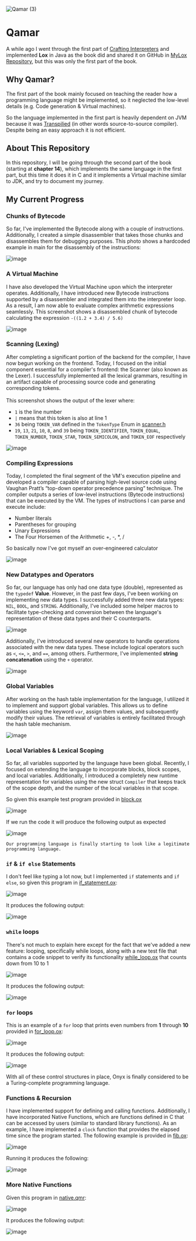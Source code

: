 
![Qamar (3)](https://github.com/OmarAzizi/Qamar/assets/110500643/a9398bb4-7e67-40d8-899f-75bda0c3dc3d)

# Qamar
A while ago I went through the first part of [Crafting Interpreters](https://craftinginterpreters.com/) and implemented **Lox** in Java as the book did and shared it on GitHub in [MyLox Repository](https://github.com/OmarAzizi/MyLox), but this was only the first part of the book.

## Why Qamar?
The first part of the book mainly focused on teaching the reader how a programming language might be implemented, so it neglected the low-level details (e.g. Code generation & Virtual machines). 

So the language implemented in the first part is heavily dependent on JVM because it was [Transpilied](https://en.wikipedia.org/wiki/Source-to-source_compiler) (in other words source-to-source compiler). Despite being an easy approach it is not efficient.

## About This Repository
In this repository, I will be going through the second part of the book (starting at **chapter 14**), which implements the same language in the first part, but this time it does it in C and it implements a Virtual machine similar to JDK, and try to document my journey.

## My Current Progress
### Chunks of Bytecode
So far, I've implemented the Bytecode along with a couple of instructions. Additionally, I created a simple disassembler that takes those chunks and disassembles them for debugging purposes. This photo shows a hardcoded example in main for the disassembly of the instructions:

![image](https://github.com/OmarAzizi/clox/assets/110500643/a3101208-9e3b-4ab4-8bca-00531782d7f6)

### A Virtual Machine
I have also developed the Virtual Machine upon which the interpreter operates. Additionally, I have introduced new Bytecode instructions supported by a disassembler and integrated them into the interpreter loop. As a result, I am now able to evaluate complex arithmetic expressions seamlessly. This screenshot shows a disassembled chunk of bytecode calculating the expression `-((1.2 + 3.4) / 5.6)`

![image](https://github.com/OmarAzizi/clox/assets/110500643/cba5db4c-2a1f-4a9a-b25d-beb85acc580c)

### Scanning (Lexing)
After completing a significant portion of the backend for the compiler, I have now begun working on the frontend. Today, I focused on the initial component essential for a compiler's frontend: the Scanner (also known as the Lexer). I successfully implemented all the lexical grammars, resulting in an artifact capable of processing source code and generating corresponding tokens.
<br><br>
This screenshot shows the output of the lexer where:
- `1` is the line number
- `|` means that this token is also at line 1
- `36` being `TOKEN_VAR` defined in the `TokenType` Enum in [scanner.h](https://github.com/OmarAzizi/clox/blob/main/scanner.h)
- `19`, `13`, `21`, `10`, `8`, and `39` being `TOKEN_IDENTIFIER`, `TOKEN_EQUAL`, `TOKEN_NUMBER`, `TOKEN_STAR`, `TOKEN_SEMICOLON`, and `TOKEN_EOF` respectively

![image](https://github.com/OmarAzizi/clox/assets/110500643/97d4fd60-d601-4162-af51-2d7edd77d56d)

### Compiling Expressions
Today, I completed the final segment of the VM's execution pipeline and developed a compiler capable of parsing high-level source code using Vaughan Pratt’s “top-down operator precedence parsing” technique. The compiler outputs a series of low-level instructions (Bytecode instructions) that can be executed by the VM. The types of instructions I can parse and execute include:
- Number literals
- Parentheses for grouping
- Unary Expressions
- The Four Horsemen of the Arithmetic +, -, *, /

So basically now I've got myself an over-engineered calculator

![image](https://github.com/OmarAzizi/clox/assets/110500643/1040976c-dd01-43de-b2db-dabcbf589f79)

### New Datatypes and Operators
So far, our language has only had one data type (double), represented as the `typedef` **Value**. However, in the past few days, I've been working on implementing new data types. I successfully added three new data types: `NIL`, `BOOL`, and `STRING`. Additionally, I've included some helper macros to facilitate type-checking and conversion between the language's representation of these data types and their C counterparts.

![image](https://github.com/OmarAzizi/clox/assets/110500643/7fdcbeb9-b64f-40fb-bc3e-1bbf8aa241a2)

Additionally, I've introduced several new operators to handle operations associated with the new data types. These include logical operators such as `<`, `<=`, `>`, and `==`, among others. Furthermore, I've implemented **string concatenation** using the `+` operator.

![image](https://github.com/OmarAzizi/clox/assets/110500643/c0b671e9-17da-4b5e-9ee4-3c1c6b8137b2)

### Global Variables
After working on the hash table implementation for the language, I utilized it to implement and support global variables. This allows us to define variables using the keyword `var`, assign them values, and subsequently modify their values. The retrieval of variables is entirely facilitated through the hash table mechanism.

![image](https://github.com/OmarAzizi/Onyx/assets/110500643/14083a3f-cb7d-4eb3-a4e3-2e6b1d16be71)

### Local Variables & Lexical Scoping
So far, all variables supported by the language have been global. Recently, I focused on extending the language to incorporate blocks, block scopes, and local variables. Additionally, I introduced a completely new runtime representation for variables using the new struct `Compiler` that keeps track of the scope depth, and the number of the local variables in that scope.

So given this example test program provided in [block.ox](https://github.com/OmarAzizi/Onyx/blob/main/tests/block.ox)

![image](https://github.com/OmarAzizi/Onyx/assets/110500643/73b9704e-5d18-47e0-96c0-3d6e2df3fd86)

If we run the code it will produce the following output as expected

![image](https://github.com/OmarAzizi/Onyx/assets/110500643/c6cf395a-a62d-4f03-b8b3-b01aab95c208)

```
Our programming language is finally starting to look like a legitimate programming language.
```

### `if` & `if else` Statements
I don't feel like typing a lot now, but I implemented `if` statements and `if else`, so given this program in [if_statement.ox](https://github.com/OmarAzizi/Onyx/blob/main/tests/if_statement.ox):

![image](https://github.com/OmarAzizi/Onyx/assets/110500643/217714f3-3109-4f51-8457-e88c1d75bdcb)

It produces the following output:

![image](https://github.com/OmarAzizi/Onyx/assets/110500643/696928bc-436b-47db-a24e-0dbb8d8ad910)

### `while` loops
There's not much to explain here except for the fact that we've added a new feature: looping, specifically while loops, along with a new test file that contains a code snippet to verify its functionality [while_loop.ox](https://github.com/OmarAzizi/Onyx/blob/main/tests/while_loop.ox) that counts down from 10 to 1

![image](https://github.com/OmarAzizi/Onyx/assets/110500643/f131e4cb-0628-4a48-beb6-0939df855924)

It produces the following output:

![image](https://github.com/OmarAzizi/Onyx/assets/110500643/00b742c6-f508-4005-a3d0-e81c3880912c)

### `for` loops
This is an example of a `for` loop that prints even numbers from **1** through **10** provided in [for_loop.ox](https://github.com/OmarAzizi/Onyx/blob/main/tests/for_loop.ox):

![image](https://github.com/OmarAzizi/Onyx/assets/110500643/4a124fab-4566-47b6-983b-8de32bbb4e1c)

It produces the following output:

![image](https://github.com/OmarAzizi/Onyx/assets/110500643/fbf18df7-16c0-4f64-9cf7-2785201f99d6)

With all of these control structures in place, Onyx is finally considered to be a Turing-complete programming language.

### Functions & Recursion
I have implemented support for defining and calling functions. Additionally, I have incorporated Native Functions, which are functions defined in C that can be accessed by users (similar to standard library functions). As an example, I have implemented a `clock` function that provides the elapsed time since the program started. The following example is provided in [fib.ox](https://github.com/OmarAzizi/Onyx/blob/main/tests/fib.ox):

![image](https://github.com/OmarAzizi/Onyx/assets/110500643/cd57da57-f4ac-44ee-aed0-12b495d39b26)

Running it produces the following:

![image](https://github.com/OmarAzizi/Onyx/assets/110500643/293e9a35-71bc-450e-b56a-adbab9734f4d)

### More Native Functions
Given this program in [native.qmr](https://github.com/OmarAzizi/Qamar/blob/main/tests/native.qmr):

![image](https://github.com/OmarAzizi/Qamar/assets/110500643/876b0dcd-e40c-467c-beec-65746b147b0d)

It produces the following output:

![image](https://github.com/OmarAzizi/Qamar/assets/110500643/49b567fe-34cb-41ae-9c0b-8cd3de588280)


